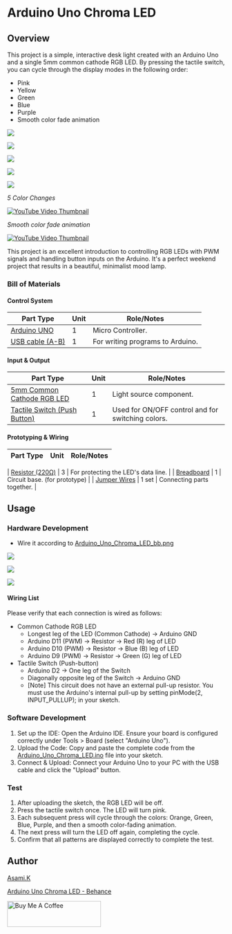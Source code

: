 # Arduino Uno Chroma LED

## Overview

This project is a simple, interactive desk light created with an Arduino Uno and a single 5mm common cathode RGB LED. By pressing the tactile switch, you can cycle through the display modes in the following order:

- Pink
- Yellow
- Green
- Blue
- Purple
- Smooth color fade animation

![](https://mir-cdn.behance.net/v1/rendition/project_modules/max_3840_webp/6226e6229627251.6867e0d1bb8c7.jpg)

![](https://mir-s3-cdn-cf.behance.net/project_modules/max_3840_webp/ba3420229627251.6867e0d1bacc1.jpg)

![](https://mir-s3-cdn-cf.behance.net/project_modules/max_3840_webp/5d5c6a229627251.6867e0d1bb195.jpg)

![](https://mir-s3-cdn-cf.behance.net/project_modules/max_3840_webp/938d8b229627251.6867e0d1bc328.jpg)

![](https://mir-s3-cdn-cf.behance.net/project_modules/max_3840_webp/e95a45229627251.6867e0d1bc881.jpg)

*5 Color Changes* 

[![YouTube Video Thumbnail](https://i.ytimg.com/vi/HZucglmYSCs/hqdefault.jpg)](https://youtu.be/HZucglmYSCs?si=rXBTJWtdmKFi_rcF)

*Smooth color fade animation*

[![YouTube Video Thumbnail](https://i.ytimg.com/vi/dp0oIES4NKo/hqdefault.jpg)](https://youtu.be/dp0oIES4NKo?si=npvw56pW3KhWuZMV)


This project is an excellent introduction to controlling RGB LEDs with PWM signals and handling button inputs on the Arduino. It's a perfect weekend project that results in a beautiful, minimalist mood lamp.


### Bill of Materials

#### Control System

| Part Type                                  | Unit | Role/Notes                       |
| ------------------------------------------ | ---- | -------------------------------- |
| [Arduino UNO](https://amzn.to/44nRXEA)     | 1    | Micro Controller.                |
| [USB cable (A-B)](https://amzn.to/407P2xg) | 1    | For writing programs to Arduino. |


#### Input & Output

| Part Type                                               | Unit | Role/Notes                                        |
| ------------------------------------------------------- | ---- | ------------------------------------------------- |
| [5mm Common Cathode RGB LED](https://amzn.to/4lmJuaE)   | 1    | Light source component.                           |
| [Tactile Switch (Push Button)](https://amzn.to/3T0gNUF) | 1    | Used for ON/OFF control and for switching colors. |


#### Prototyping & Wiring

| Part Type                                               | Unit  | Role/Notes                                        |
| ------------------------------------------------------- | ----- | ------------------------------------------------- |

| [Resistor (220Ω)](https://amzn.to/4kMejW2) | 3     | For protecting the LED's data line. |
| [Breadboard](https://amzn.to/40bMzlk)      | 1     | Circuit base. (for prototype)       |
| [Jumper Wires](https://amzn.to/45voWYC)    | 1 set | Connecting parts together.          |


## Usage

### Hardware Development

-  Wire it according to [Arduino_Uno_Chroma_LED_bb.png](https://github.com/asamiile/diy-electronics/blob/main/Arduino_Uno_Chroma_LED/diagrams/Arduino_Uno_Chroma_LED_bb.png)

![](https://mir-s3-cdn-cf.behance.net/project_modules/max_3840_webp/4fc92f229627251.6867e0d0b3b1b.jpg)

![](https://mir-s3-cdn-cf.behance.net/project_modules/max_3840_webp/fbf47c229627251.6867e0d0b35f8.jpg)

![](https://mir-s3-cdn-cf.behance.net/project_modules/max_3840_webp/eb167d229627251.6867e0d0b3081.jpg)


#### Wiring List

Please verify that each connection is wired as follows:

- Common Cathode RGB LED
  - Longest leg of the LED (Common Cathode) → Arduino GND
  - Arduino D11 (PWM) → Resistor → Red (R) leg of LED
  - Arduino D10 (PWM) → Resistor → Blue (B) leg of LED
  - Arduino D9 (PWM) → Resistor → Green (G) leg of LED
- Tactile Switch (Push-button)
  - Arduino D2 → One leg of the Switch
  - Diagonally opposite leg of the Switch → Arduino GND
  - [Note] This circuit does not have an external pull-up resistor. You must use the Arduino's internal pull-up by setting pinMode(2, INPUT_PULLUP); in your sketch.

### Software Development

1. Set up the IDE: Open the Arduino IDE. Ensure your board is configured correctly under Tools > Board (select "Arduino Uno").
2. Upload the Code: Copy and paste the complete code from the [Arduino_Uno_Chroma_LED.ino](Arduino_Uno_Chroma_LED/sketch/sketch_jul4a/Arduino_Uno_Chroma_LED/Arduino_Uno_Chroma_LED.ino) file into your sketch.
3. Connect & Upload: Connect your Arduino Uno to your PC with the USB cable and click the "Upload" button.


### Test

1. After uploading the sketch, the RGB LED will be off.
2. Press the tactile switch once. The LED will turn pink.
3. Each subsequent press will cycle through the colors: Orange, Green, Blue, Purple, and then a smooth color-fading animation.
4. The next press will turn the LED off again, completing the cycle.
5. Confirm that all patterns are displayed correctly to complete the test.


<!-- ## Final Assembly

This project can be moved from a breadboard prototype to a more permanent and polished product by soldering the components onto a universal prototyping board and designing a custom 3D-printed enclosure.


### 1. Soldering to a Prototyping Board

Once the circuit is confirmed to work on the breadboard, the next step is to create a permanent version by soldering. This makes the project durable and compact.

To create a compact and final product, the larger Arduino Uno used for prototyping is replaced with the much smaller Seeed Studio XIAO microcontroller. This allows the entire circuit to fit on a very small piece of prototyping board, making it ideal for a minimal desk lamp.

Below are the parts needed for this final, miniaturized version.

### Bill of Materials (for Final Assembly)

| Part Type                                               | Unit  | Role/Notes                                        |
| ------------------------------------------------------- | ----- | ------------------------------------------------- |
| [Seeed Studio XIAO RP2040](https://amzn.to/3TrkrHs)     | 1     | Micro Controller.                                    |
| [5mm Common Cathode RGB LED](https://amzn.to/4lmJuaE)   | 1     | Light source component.                           |
| [Tactile Switch (Push Button)](https://amzn.to/3T0gNUF) | 1     | Used for ON/OFF control and for switching colors. |
| [Resistor (220Ω)](https://amzn.to/4kMejW2)              | 3     | For protecting the LED's data line.               |
| [PCB](https://amzn.to/402bcRD)                          | 1     | Permanent circuit base for soldering.             |
| [Solid-core wire](https://amzn.to/44JYMR3)              | 1 set | For creating permanent connections on the PCB.    |
| [USB-C cable](https://amzn.to/407P2xg)                  | 1     | For programming and powering the XIAO.            |


### 2. 3D-Printed Enclosure
A custom case can be designed to house the circuit board, LED, and switch, turning it into a beautiful desk object.
- Material: Using a white or translucent filament is recommended, as it diffuses the light from the RGB LED, creating a soft, glowing effect.
- Design: The enclosure can be designed with an integrated holder to keep the LED perfectly straight. A small opening will be needed for the USB cable to connect to the microcontroller.
- Assembly: The final step is to place the soldered circuit board inside the 3D-printed case to complete your custom lamp. -->


## Author

[Asami.K](https://asami.tokyo/)

[Arduino Uno Chroma LED - Behance](https://www.behance.net/gallery/229627251/Arduino-Uno-Chroma-LED)

<a href="https://www.buymeacoffee.com/asamiile" target="_blank"><img src="https://cdn.buymeacoffee.com/buttons/v2/default-yellow.png" alt="Buy Me A Coffee" style="height: 60px !important;width: 217px !important;" ></a>
